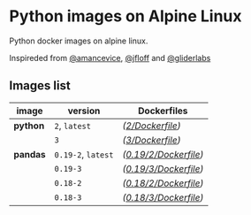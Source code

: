 # Python images on Alpine Linux

Python docker images on alpine linux.

Inspireded from [@amancevice](https://hub.docker.com/r/amancevice/pandas), [@jfloff](https://hub.docker.com/r/jfloff/alpine-python/) and [@gliderlabs](http://gliderlabs.viewdocs.io/docker-alpine/usage/)

## Images list


|image     | version | Dockerfiles |
|----------|---------|-------------|
|**python**| `2`, `latest` | *([2/Dockerfile](https://github.com/phirov/docker-python/tree/master/python/2/Dockerfile))* |
|          | `3`     | *([3/Dockerfile](https://github.com/phirov/docker-python/tree/master/python/3/Dockerfile))* |
|**pandas**| `0.19-2`, `latest` | *([0.19/2/Dockerfile](https://github.com/phirov/docker-python/tree/master/pandas/0.19/2/Dockerfile))* |
|          | `0.19-3`| *([0.19/3/Dockerfile](https://github.com/phirov/docker-python/tree/master/pandas/0.19/3/Dockerfile))* |
|          | `0.18-2`| *([0.18/2/Dockerfile](https://github.com/phirov/docker-python/tree/master/pandas/0.18/2/Dockerfile))* |
|          | `0.18-3`| *([0.18/3/Dockerfile](https://github.com/phirov/docker-python/tree/master/pandas/0.18/3/Dockerfile))* |
